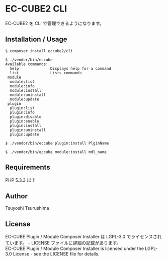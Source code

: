 # EC-CUBE2 CLI

EC-CUBE2 を CLI で管理できるようになります。  


## Installation / Usage

```
$ composer install eccube2/cli
```

```
$ ./vendor/bin/eccube
Available commands:
  help              Displays help for a command
  list              Lists commands
 module
  module:list       
  module:info    
  module:install    
  module:uninstall  
  module:update     
 plugin
  plugin:list    
  plugin:info    
  plugin:disable    
  plugin:enable     
  plugin:install    
  plugin:uninstall  
  plugin:update
```

```
$ ./vendor/bin/eccube plugin:install PlginName
```

```
$ ./vendor/bin/eccube module:install mdl_name
```

## Requirements

PHP 5.3.3 以上



## Author

Tsuyoshi Tsurushima


## License

EC-CUBE Plugin / Module Composer Installer は LGPL-3.0 でライセンスされています。 - LICENSE ファイルに詳細の記載があります。  
EC-CUBE Plugin / Module Composer Installer is licensed under the LGPL-3.0 License - see the LICENSE file for details.
